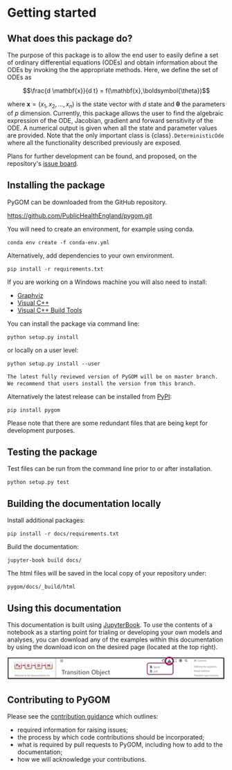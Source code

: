 # Getting started

## What does this package do?

The purpose of this package is to allow the end user to easily define a
set of ordinary differential equations (ODEs) and obtain information
about the ODEs by invoking the the appropriate methods. Here, we define
the set of ODEs as

$$\frac{d \mathbf{x}}{d t} = f(\mathbf{x},\boldsymbol{\theta})$$

where $\mathbf{x} = \left(x_{1},x_{2},\ldots,x_{n}\right)$ is the state
vector with $d$ state and $\boldsymbol{\theta}$ the parameters of $p$
dimension. Currently, this package allows the user to find the algebraic
expression of the ODE, Jacobian, gradient and forward sensitivity of the
ODE. A numerical output is given when all the state and parameter values
are provided. Note that the only important class is
{class}`.DeterministicOde` where all the
functionality described previously are exposed.

Plans for further development can be found, and proposed, on the repository's [issue board](https://github.com/ukhsa-collaboration/pygom/issues).

## Installing the package 

PyGOM can be downloaded from the GitHub repository.

https://github.com/PublicHealthEngland/pygom.git

You will need to create an environment, for example using conda. 

    conda env create -f conda-env.yml

Alternatively, add dependencies to your own environment.

    pip install -r requirements.txt

If you are working on a Windows machine you will also need to install:
- [Graphviz](https://graphviz.org/)
- [Visual C++](https://support.microsoft.com/en-us/topic/the-latest-supported-visual-c-downloads-2647da03-1eea-4433-9aff-95f26a218cc0)
- [Visual C++ Build Tools](https://go.microsoft.com/fwlink/?LinkId=691126)

You can install the package via command line:

    python setup.py install

or locally on a user level:

    python setup.py install --user

```{note}
The latest fully reviewed version of PyGOM will be on master branch. We recommend that users install the version from this branch.
```

Alternatively the latest release can be installed from [PyPI](https://pypi.org/project/pygom/):

    pip install pygom

Please note that there are some redundant files that are being kept for
development purposes.

## Testing the package

Test files can be run from the command line prior to or after installation.

    python setup.py test

## Building the documentation locally

Install additional packages:

    pip install -r docs/requirements.txt

Build the documentation:

    jupyter-book build docs/

The html files will be saved in the local copy of your repository under:

    pygom/docs/_build/html


## Using this documentation
This documentation is built using [JupyterBook](https://jupyterbook.org/en/stable/intro.html). To use the contents of a notebook as a starting point for trialing or developing your own models and analyses, you can download any of the examples within this documentation by using the download icon on the desired page (located at the top right).

![download file](../images/download.png)

## Contributing to PyGOM

Please see the [contribution guidance](../../CONTRIBUTING.md) which outlines:
- required information for raising issues;
- the process by which code contributions should be incorporated;
- what is required by pull requests to PyGOM, including how to add to the documentation;
- how we will acknowledge your contributions.
